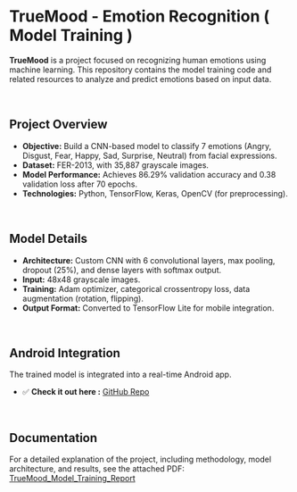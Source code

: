# **TrueMood - Emotion Recognition ( Model Training )** 
**TrueMood** is a project focused on recognizing human emotions using machine learning. This repository contains the model training code and related resources to analyze and predict emotions based on input data.

<br/>

## Project Overview
- **Objective:** Build a CNN-based model to classify 7 emotions (Angry, Disgust, Fear, Happy, Sad, Surprise, Neutral) from facial expressions.
- **Dataset:** FER-2013, with 35,887 grayscale images.
- **Model Performance:** Achieves 86.29% validation accuracy and 0.38 validation loss after 70 epochs.
- **Technologies:** Python, TensorFlow, Keras, OpenCV (for preprocessing).

<br/>

## Model Details
- **Architecture:** Custom CNN with 6 convolutional layers, max pooling, dropout (25%), and dense layers with softmax output.
- **Input:** 48x48 grayscale images.
- **Training:** Adam optimizer, categorical crossentropy loss, data augmentation (rotation, flipping).
- **Output Format:** Converted to TensorFlow Lite for mobile integration.

<br/>

## Android Integration
The trained model is integrated into a real-time Android app.
- ✅ **Check it out here :** [GitHub Repo](https://github.com/achelmasoudi/TrueMood_App)

<br/>

## Documentation
For a detailed explanation of the project, including methodology, model architecture, and results, see the attached PDF: [TrueMood_Model_Training_Report](https://github.com/user-attachments/files/19366827/TrueMood_DuyguAnalizi.pdf)
